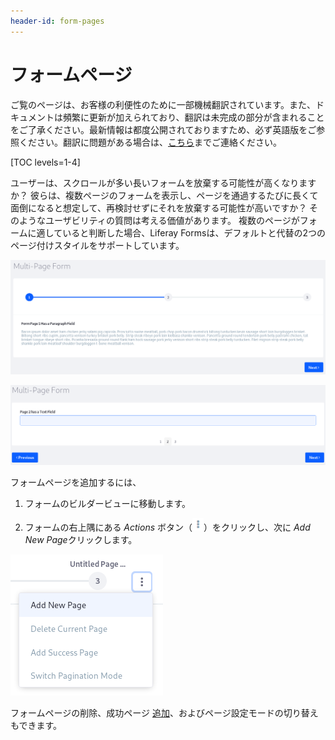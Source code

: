 ```yaml
---
header-id: form-pages
---
```


# フォームページ

<p class="alert alert-info"><span class="wysiwyg-color-blue120">ご覧のページは、お客様の利便性のために一部機械翻訳されています。また、ドキュメントは頻繁に更新が加えられており、翻訳は未完成の部分が含まれることをご了承ください。最新情報は都度公開されておりますため、必ず英語版をご参照ください。翻訳に問題がある場合は、<a href="mailto:support-content-jp@liferay.com">こちら</a>までご連絡ください。</span></p>

[TOC levels=1-4]

ユーザーは、スクロールが多い長いフォームを放棄する可能性が高くなりますか？ 彼らは、複数ページのフォームを表示し、ページを通過するたびに長くて面倒になると想定して、再検討せずにそれを放棄する可能性が高いですか？ そのようなユーザビリティの質問は考える価値があります。 複数のページがフォームに適していると判断した場合、Liferay Formsは、デフォルトと代替の2つのページ付けスタイルをサポートしています。

![図1：デフォルトのページネーションスタイル。](../../images/forms-pagination1.png)

![図2：代替のページ付けスタイル。](../../images/forms-pagination2.png)

フォームページを追加するには、

1.  フォームのビルダービューに移動します。

2.  フォームの右上隅にある *Actions* ボタン（![Action](../../images/icon-actions.png)）をクリックし、次に *Add New Page*クリックします。

![図3：[ページアクション]メニューから新しいページを追加したり、現在のページをリセットしたりできます。](../../images/forms-page-actions.png)

フォームページの削除、成功ページ [追加](/docs/7-1/user/-/knowledge_base/u/form-success-pages)、およびページ設定モードの切り替えもできます。
